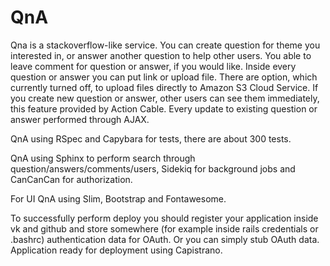 # QnA

Qna is a stackoverflow-like service. You can create question for theme you interested in, or answer another question to help other users.
You able to leave comment for question or answer, if you would like.
Inside every question or answer you can put link or upload file. There are option, which currently turned off, to upload files directly to Amazon S3 Cloud Service.
If you create new question or answer, other users can see them immediately, this feature provided by Action Cable.
Every update to existing question or answer performed through AJAX.

QnA using RSpec and Capybara for tests, there are about 300 tests.

QnA using Sphinx to perform search through question/answers/comments/users, Sidekiq for background jobs and CanCanCan for authorization.

For UI QnA using Slim, Bootstrap and Fontawesome.

To successfully perform deploy you should register your application inside vk and github and store somewhere (for example inside rails credentials or .bashrc) authentication data for OAuth. Or you can simply stub OAuth data. Application ready for deployment using Capistrano.
